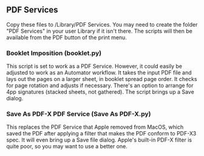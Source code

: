 ## PDF Services

Copy these files to <user>/Library/PDF Services. You may need to create the folder "PDF Services" in your user Library if it isn't there. The scripts will then be available from the PDF button of the print menu.


### Booklet Imposition (booklet.py)
This script is set to work as a PDF Service. However, it could easily be adjusted to work as an Automator workflow. It takes the input PDF file and lays out the pages on a larger sheet, in booklet spread page order. It checks for page rotation and adjusts if necessary. There's an option to arrange for 4pp signatures (stacked sheets, not gathered). The script brings up a Save dialog.

### Save As PDF-X PDF Service (Save As PDF-X.py)
This replaces the PDF Service that Apple removed from MacOS, which saved the PDF after applying a filter that makes the PDF conform to PDF-X3 spec. It will even bring up a Save file dialog. Apple's built-in PDF-X filter is quite poor, so you may want to use a better one.
